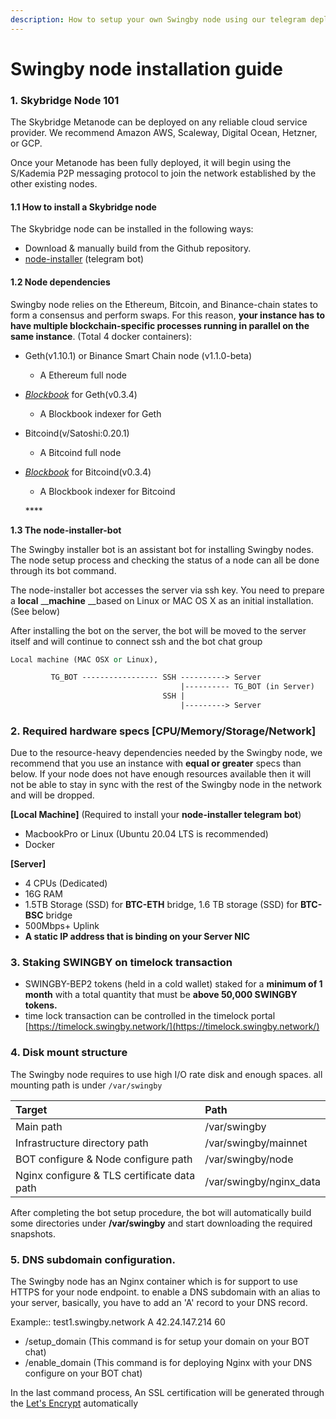 ```yaml
---
description: How to setup your own Swingby node using our telegram deployment bot
---
```


# Swingby node installation guide

### 1. Skybridge Node 101

The Skybridge Metanode can be deployed on any reliable cloud service provider. We recommend Amazon AWS, Scaleway, Digital Ocean, Hetzner, or GCP.

Once your Metanode has been fully deployed, it will begin using the S/Kademia P2P messaging protocol to join the network established by the other existing nodes.

#### 1.1 How to install a Skybridge node

The Skybridge node can be installed in the following ways:

* Download & manually build from the Github repository.
* [node-installer](https://github.com/SwingbyProtocol/node-installer) \(telegram bot\) 

#### 1.2 Node dependencies

Swingby node relies on the Ethereum, Bitcoin, and Binance-chain states to form a consensus and perform swaps. For this reason, **your instance has to have multiple blockchain-specific processes running in parallel on the same instance**. \(Total 4 docker containers\):

* Geth\(v1.10.1\)  or Binance Smart Chain node \(v1.1.0-beta\)
  * A Ethereum full node 
* [_Blockbook_](https://github.com/trezor/blockbook) for Geth\(v0.3.4\) 
  * A Blockbook indexer for Geth
* Bitcoind\(v/Satoshi:0.20.1\) 
  * A Bitcoind full node
* [_Blockbook_](https://github.com/trezor/blockbook) for Bitcoind\(v0.3.4\) 

  * A Blockbook indexer for Bitcoind

  \*\*\*\*

**1.3  The node-installer-bot**

The Swingby installer bot is an assistant bot for installing Swingby nodes. The node setup process and checking the status of a node can all be done through its bot command.

The node-installer bot accesses the server via ssh key. You need to prepare a **local** __**machine** __based on Linux or MAC OS X as an initial installation. \(See below\)

After installing the bot on the server, the bot will be moved to the server itself and will continue to connect ssh and the bot chat group

```perl
Local machine (MAC OSX or Linux), 

         TG_BOT ----------------- SSH ----------> Server 
                                      |---------- TG_BOT (in Server)
                                  SSH |
                                      |---------> Server
```

### 2. Required hardware specs \[CPU/Memory/Storage/Network\]

Due to the resource-heavy dependencies needed by the Swingby node, we recommend that you use an instance with **equal or greater** specs than below. If your node does not have enough resources available then it will not be able to stay in sync with the rest of the Swingby node in the network and will be dropped.

**\[Local Machine\]** \(Required to install your **node-installer telegram bot**\)

* MacbookPro or Linux \(Ubuntu 20.04 LTS is recommended\) 
* Docker 

**\[Server\]**

* 4 CPUs \(Dedicated\)
* 16G RAM
* 1.5TB Storage \(SSD\) for **BTC-ETH** bridge, 1.6 TB storage \(SSD\) for **BTC-BSC** bridge
* 500Mbps+ Uplink
* **A static IP address that is binding on your Server NIC**

### 3. Staking SWINGBY on timelock transaction

* SWINGBY-BEP2 tokens \(held in a cold wallet\) staked for a **minimum of 1 month** with a total quantity that must be **above 50,000 SWINGBY tokens.**
* time lock transaction can be controlled in the timelock portal [https://timelock.swingby.network/](https://timelock.swingby.network/)

### 4. Disk mount structure

The Swingby node requires to use high I/O rate disk and enough spaces. all mounting path is under `/var/swingby`

| Target | Path |
| :--- | :--- |
| Main path | /var/swingby |
| Infrastructure directory path | /var/swingby/mainnet |
| BOT configure & Node configure path | /var/swingby/node |
| Nginx configure & TLS certificate data path  | /var/swingby/nginx\_data |

After completing the bot setup procedure, the bot will automatically build some directories under **/var/swingby** and start downloading the required snapshots. 

### 5. DNS subdomain configuration. 

The Swingby node has an Nginx container which is for support to use HTTPS for your node endpoint. to enable a DNS subdomain with an alias to your server, basically, you have to add an 'A' record to your DNS record. 

Example::   test1.swingby.network   A   42.24.147.214 60

* /setup\_domain \(This command is for setup your domain on your BOT chat\)
* /enable\_domain \(This command is for deploying Nginx with your DNS configure on your BOT chat\)

In the last command process, An SSL certification will be generated through the [Let's Encrypt](https://letsencrypt.org/) automatically


